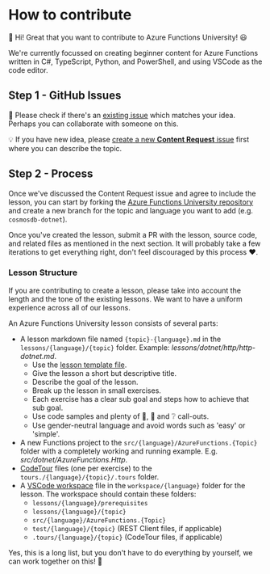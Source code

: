 # How to contribute

👋 Hi! Great that you want to contribute to Azure Functions University! 😃

We're currently focussed on creating beginner content for Azure Functions written in C#, TypeScript, Python, and PowerShell, and using VSCode as the code editor.

## Step 1 - GitHub Issues

🔎 Please check if there's an [existing issue](https://github.com/marcduiker/azure-functions-university/issues) which matches your idea. Perhaps you can collaborate with someone on this.

💡 If you have  new idea, please [create a new __Content Request__ issue](https://github.com/marcduiker/azure-functions-university/issues/new?assignees=&labels=content&template=content_request.md&title=Content+Request%3A+%3CTITLE%3E) first where you can describe the topic.

## Step 2 - Process

Once we've discussed the Content Request issue and agree to include the lesson, you can start by forking the [Azure Functions University repository](https://github.com/marcduiker/azure-functions-university) and create a new branch for the topic and language you want to add (e.g. `cosmosdb-dotnet`).

Once you've created the lesson, submit a PR with the lesson, source code, and related files as mentioned in the next section. It will probably take a few iterations to get everything right, don't feel discouraged by this process ♥.

### Lesson Structure

If you are contributing to create a lesson, please take into account the length and the tone of the existing lessons. We want to have a uniform experience across all of our lessons.

An Azure Functions University lesson consists of several parts:

- A lesson markdown file named `{topic}-{language}.md` in the `lessons/{language}/{topic}` folder. Example: _lessons/dotnet/http/http-dotnet.md_.
  - Use the [lesson template file](lessons/_lesson_template.md).
  - Give the lesson a short but descriptive title.
  - Describe the goal of the lesson.
  - Break up the lesson in small exercises.
  - Each exercise has a clear sub goal and steps how to achieve that sub goal.
  - Use code samples and plenty of 📝, 🔎 and ❔ call-outs.
  - Use gender-neutral language and avoid words such as 'easy' or 'simple'.
- A new Functions project to the `src/{language}/AzureFunctions.{Topic}` folder with a completely working and running example. E.g. _src/dotnet/AzureFunctions.Http_.
- [CodeTour](https://marketplace.visualstudio.com/items?itemName=vsls-contrib.codetour) files (one per exercise) to the `tours./{language}/{topic}/.tours` folder.
- A [VSCode workspace](https://code.visualstudio.com/docs/editor/multi-root-workspaces#_workspace-file-schema) file in the `workspace/{language}` folder for the lesson. The workspace should contain these folders:
  - `lessons/{language}/prerequisites`
  - `lessons/{language}/{topic}`
  - `src/{language}/AzureFunctions.{Topic}`
  - `test/{language}/{topic}` (REST Client files, if applicable)
  - `.tours/{language}/{topic}` (CodeTour files, if applicable)

Yes, this is a long list, but you don't have to do everything by yourself, we can work together on this! 💪